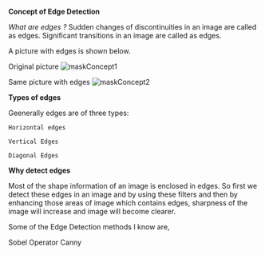 **Concept of Edge Detection**

*What are edges ?*
Sudden changes of discontinuities in an image are called as edges.
Significant transitions in an image are called as edges.

A picture with edges is shown below.

Original picture
![maskConcept1](maskConcept1.jpeg)

Same picture with edges
![maskConcept2](maskConcept2.jpeg)

**Types of edges**

Geenerally edges are of three types:

    Horizontal edges

    Vertical Edges

    Diagonal Edges

**Why detect edges**

Most of the shape information of an image is enclosed in edges.
So first we detect these edges in an image and by using these filters
and then by enhancing those areas of image which contains edges,
sharpness of the image will increase and image will become clearer.

Some of the Edge Detection methods I know are,

Sobel Operator
Canny 
